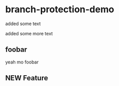# branch-protection-demo

added some text

added some more text

## foobar
yeah mo foobar

## NEW Feature
